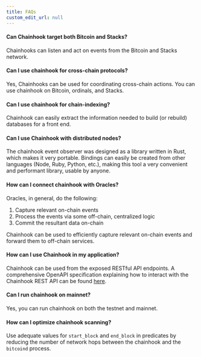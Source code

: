 ```yaml
---
title: FAQs
custom_edit_url: null
---
```


#### **Can Chainhook target both Bitcoin and Stacks?**

Chainhooks can listen and act on events from the Bitcoin and Stacks network.

#### **Can I use chainhook for cross-chain protocols?**

Yes, Chainhooks can be used for coordinating cross-chain actions. You can use chainhook on Bitcoin, ordinals, and Stacks.

#### **Can I use chainhook for chain-indexing?**

Chainhook can easily extract the information needed to build (or rebuild) databases for a front end.

#### **Can I use Chainhook with distributed nodes?**

The chainhook event observer was designed as a library written in Rust, which makes it very portable. Bindings can easily be created from other languages (Node, Ruby, Python, etc.), making this tool a very convenient and performant library, usable by anyone.

#### **How can I connect chainhook with Oracles?**

Oracles, in general, do the following:

1.  Capture relevant on-chain events
2.  Process the events via some off-chain, centralized logic
3.  Commit the resultant data on-chain

Chainhook can be used to efficiently capture relevant on-chain events and forward them to off-chain services.

#### **How can I use Chainhook in my application?**

Chainhook can be used from the exposed RESTful API endpoints. A comprehensive OpenAPI specification explaining how to interact with the Chainhook REST API can be found [here](https://raw.githubusercontent.com/hirosystems/chainhook/develop/docs/chainhook-openapi.json).

#### **Can I run chainhook on mainnet?**

Yes, you can run chainhook on both the testnet and mainnet.

#### **How can I optimize chainhook scanning?**

Use adequate values for `start_block` and `end_block` in predicates by reducing the number of network hops between the chainhook and the `bitcoind` process.
